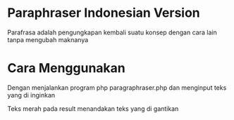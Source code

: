 # Paraphraser Indonesian Version
Parafrasa adalah pengungkapan kembali suatu konsep dengan cara lain tanpa mengubah maknanya

# Cara Menggunakan
Dengan menjalankan program php paragraphraser.php dan menginput teks yang di inginkan

Teks merah pada result menandakan teks yang di gantikan
